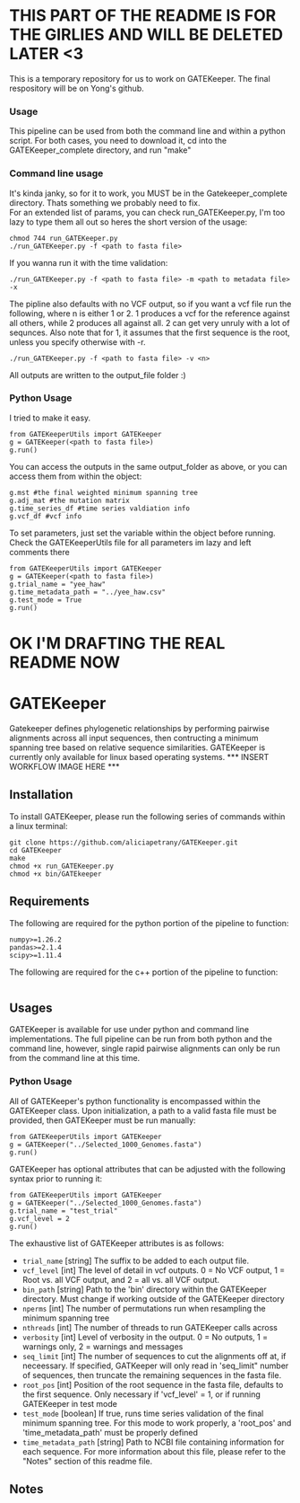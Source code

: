# THIS PART OF THE README IS FOR THE GIRLIES AND WILL BE DELETED LATER <3

This is a temporary repository for us to work on GATEKeeper. The final respository will be on Yong's github. 

### Usage
This pipeline can be used from both the command line and within a python script. For both cases, you need to download it, cd into the GATEKeeper_complete directory, and run "make"

### Command line usage
It's kinda janky, so for it to work, you MUST be in the Gatekeeper_complete directory. Thats something we probably need to fix.  
For an extended list of params, you can check run_GATEKeeper.py, I'm too lazy to type them all out so heres the short version of the usage:

```
chmod 744 run_GATEKeeper.py
./run_GATEKeeper.py -f <path to fasta file> 
```
If you wanna run it with the time validation:
```
./run_GATEKeeper.py -f <path to fasta file> -m <path to metadata file> -x
```
The pipline also defaults with no VCF output, so if you want a vcf file run the following, where n is either 1 or 2. 1 produces a vcf for the reference against all others, while 2 produces all against all. 2 can get very unruly with a lot of sequnces. Also note that for 1, it assumes that the first sequence is the root, unless you specify otherwise with -r. 
```
./run_GATEKeeper.py -f <path to fasta file> -v <n>
```
All outputs are written to the output_file folder :)

### Python Usage
I tried to make it easy.
```
from GATEKeeperUtils import GATEKeeper
g = GATEKeeper(<path to fasta file>)
g.run()
```
You can access the outputs in the same output_folder as above, or you can access them from within the object:
```
g.mst #the final weighted minimum spanning tree
g.adj_mat #the mutation matrix
g.time_series_df #time series valdiation info
g.vcf_df #vcf info
```
To set parameters, just set the variable within the object before running. Check the GATEKeeperUtils file for all parameters im lazy and left comments there
```
from GATEKeeperUtils import GATEKeeper
g = GATEKeeper(<path to fasta file>)
g.trial_name = "yee_haw"
g.time_metadata_path = "../yee_haw.csv"
g.test_mode = True
g.run()
```
# OK I'M DRAFTING THE REAL README NOW
# GATEKeeper
Gatekeeper defines phylogenetic relationships by performing pairwise alignments across all input sequences, then contructing a minimum spanning tree based on relative sequence similarities. GATEKeeper is currently only available for linux based operating systems. 
*** INSERT WORKFLOW IMAGE HERE ***

## Installation
To install GATEKeeper, please run the following series of commands within a linux terminal:
```
git clone https://github.com/aliciapetrany/GATEKeeper.git
cd GATEKeeper
make
chmod +x run_GATEKeeper.py
chmod +x bin/GATEkeeper
```
## Requirements
The following are required for the python portion of the pipeline to function:
```
numpy>=1.26.2
pandas>=2.1.4
scipy>=1.11.4
```
The following are required for the c++ portion of the pipeline to function:
```
```
## Usages
GATEKeeper is available for use under python and command line implementations. The full pipeline can be run from both python and the command line, however, single rapid pairwise alignments can only be run from the command line at this time.
### Python Usage
All of GATEKeeper's python functionality is encompassed within the GATEKeeper class. Upon initialization, a path to a valid fasta file must be provided, then GATEKeeper must be run manually:
```
from GATEKeeperUtils import GATEKeeper
g = GATEKeeper("../Selected_1000_Genomes.fasta")
g.run()
```
GATEKeeper has optional attributes that can be adjusted with the following syntax prior to running it:
```
from GATEKeeperUtils import GATEKeeper
g = GATEKeeper("../Selected_1000_Genomes.fasta")
g.trial_name = "test_trial"
g.vcf_level = 2
g.run()
```
The exhaustive list of GATEKeeper attributes is as follows:  
  - `trial_name` [string] The suffix to be added to each output file.
  - `vcf_level` [int] The level of detail in vcf outputs. 0 = No VCF output, 1 = Root vs. all VCF output, and 2 = all vs. all VCF output. 
  - `bin_path` [string] Path to the 'bin' directory within the GATEKeeper directory. Must change if working outside of the GATEKeeper directory
  - `nperms` [int] The number of permutations run when resampling the minimum spanning tree
  - `nthreads` [int] The number of threads to run GATEKeeper calls across
  - `verbosity` [int] Level of verbosity in the output. 0 = No outputs, 1 = warnings only, 2 = warnings and messages
  - `seq_limit` [int] The number of sequences to cut the alignments off at, if neceessary. If specified, GATKeeper will only read in 'seq_limit" number of sequences, then truncate the remaining sequences in the fasta file. 
  - `root_pos` [int] Position of the root sequence in the fasta file, defaults to the first sequence. Only necessary if 'vcf_level' = 1, or if running GATEKeeper in test mode 
  - `test_mode` [boolean] If true, runs time series validation of the final minimum spanning tree. For this mode to work properly, a 'root_pos' and 'time_metadata_path' must be properly defined
  - `time_metadata_path` [string] Path to NCBI file containing information for each sequence. For more information about this file, please refer to the "Notes" section of this readme file.

## Notes
